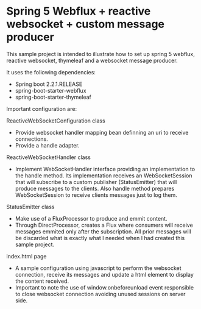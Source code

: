 # Spring 5 Webflux + reactive websocket + custom message producer
This sample project is intended to illustrate how to set up spring 5 webflux, reactive websocket, thymeleaf and a websocket message producer.

It uses the following dependencies:
- Spring boot 2.2.1.RELEASE
- spring-boot-starter-webflux
- spring-boot-starter-thymeleaf

Important configuration are:

ReactiveWebSocketConfiguration class
- Provide websocket handler mapping bean definning an uri to receive connections.
- Provide a handle adapter.

ReactiveWebSocketHandler class
- Implement WebSocketHandler interface providing an implementation to the handle method. Its implementation receives an WebSocketSession that will subscribe to a custom publisher (StatusEmitter) that will produce messages to the clients. Also handle method prepares WebSocketSession to receive clients messages just to log them.

StatusEmitter class
- Make use of a FluxProcessor to produce and emmit content.
- Through DirectProcessor, creates a Flux where consumers will receive messages emmited only after the subscription. All prior messages will be discarded what is exactly what I needed when I had created this sample project.

index.html page
- A sample configuration using javascript to perform the websocket connection, receive its messages and update a html element to display the content received.
- Important to note the use of window.onbeforeunload event responsible to close websocket connection avoiding unused sessions on server side.

